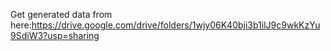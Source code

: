 Get generated data from here:https://drive.google.com/drive/folders/1wjy06K40bji3b1ilJ9c9wkKzYu9SdiW3?usp=sharing